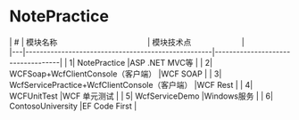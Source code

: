 # NotePractice    

| # | 模块名称                                            |  模块技术点                        |                     
|---|----------------------------------------------------|-----------------------------------|
| 1| NotePractice                                        |ASP .NET MVC等                     |
| 2| WCFSoap+WcfClientConsole（客户端）                   |WCF SOAP                           |
| 3| WcfServicePractice+WcfClientConsole（客户端）        |WCF Rest                           |
| 4| WCFUnitTest                                         |WCF 单元测试                        |
| 5| WcfServiceDemo                                      |Windows服务                         |
| 6| ContosoUniversity                                   |EF Code First                      |
